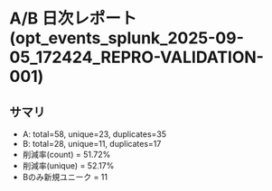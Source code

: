 # A/B 日次レポート (opt_events_splunk_2025-09-05_172424_REPRO-VALIDATION-001)

## サマリ
- A: total=58, unique=23, duplicates=35
- B: total=28, unique=11, duplicates=17
- 削減率(count) = 51.72%
- 削減率(unique) = 52.17%
- Bのみ新規ユニーク = 11